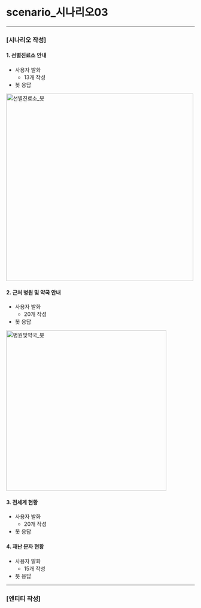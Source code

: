 # scenario_시나리오03
-------------
### [시나리오 작성]
#### 1. 선별진료소 안내
+ 사용자 발화
  + 13개 작성
+ 봇 응답
<img width="500" alt="선별진료소_봇" src="https://user-images.githubusercontent.com/71917474/99243807-876eba00-2844-11eb-8a63-99348702bbcc.PNG">

#### 2. 근처 병원 및 약국 안내
+ 사용자 발화
  + 20개 작성
+ 봇 응답
<img width="428" alt="병원및약국_봇" src="https://user-images.githubusercontent.com/71917474/99244576-9a35be80-2845-11eb-8e2a-ebe2a2147523.PNG">

#### 3. 전세계 현황
+ 사용자 발화
  + 20개 작성
+ 봇 응답


#### 4. 재난 문자 현황
+ 사용자 발화
  + 15개 작성
+ 봇 응답
--------------------------
### [엔티티 작성]
